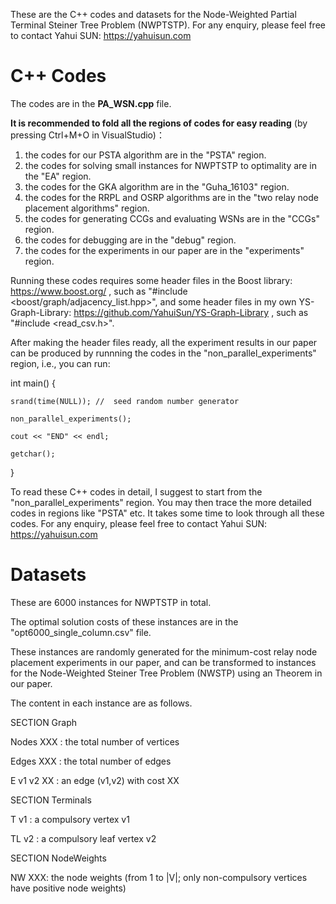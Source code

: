 These are the C++ codes and datasets for the Node-Weighted Partial Terminal Steiner Tree Problem (NWPTSTP). For any enquiry, please feel free to contact Yahui SUN: https://yahuisun.com 


# C++ Codes

The codes are in the <b>PA_WSN.cpp</b> file. 

<b>It is recommended to fold all the regions of codes for easy reading</b> (by pressing Ctrl+M+O in VisualStudio)：
1) the codes for our PSTA algorithm are in the "PSTA" region.
2) the codes for solving small instances for NWPTSTP to optimality are in the "EA" region.
3) the codes for the GKA algorithm are in the "Guha_16103" region.
4) the codes for the RRPL and OSRP algorithms are in the "two relay node placement algorithms" region.
5) the codes for generating CCGs and evaluating WSNs are in the "CCGs" region.
6) the codes for debugging are in the "debug" region.
7) the codes for the experiments in our paper are in the "experiments" region.

Running these codes requires some header files in the Boost library: https://www.boost.org/ , such as "#include <boost/graph/adjacency_list.hpp>", and some header files in my own YS-Graph-Library: https://github.com/YahuiSun/YS-Graph-Library , such as "#include <read_csv.h>".

After making the header files ready, all the experiment results in our paper can be produced by runnning the codes in the "non_parallel_experiments" region, i.e., you can run:

int main()
{

	srand(time(NULL)); //  seed random number generator
	
	non_parallel_experiments();
	
	cout << "END" << endl;
	
	getchar();
}

To read these C++ codes in detail, I suggest to start from the "non_parallel_experiments" region. You may then trace the more detailed codes in regions like "PSTA" etc. It takes some time to look through all these codes. For any enquiry, please feel free to contact Yahui SUN: https://yahuisun.com 

# Datasets

These are 6000 instances for NWPTSTP in total. 

The optimal solution costs of these instances are in the "opt6000_single_column.csv" file.

These instances are randomly generated for the minimum-cost relay node placement experiments in our paper, and can be transformed to instances for the Node-Weighted Steiner Tree Problem (NWSTP) using an Theorem in our paper. 



The content in each instance are as follows.

SECTION Graph 

Nodes XXX : the total number of vertices

Edges XXX : the total number of edges

E v1 v2 XX : an edge (v1,v2) with cost XX


SECTION Terminals

T v1 : a compulsory vertex v1

TL v2 : a compulsory leaf vertex v2


SECTION NodeWeights

NW XXX: the node weights (from 1 to |V|; only non-compulsory vertices have positive node weights)


